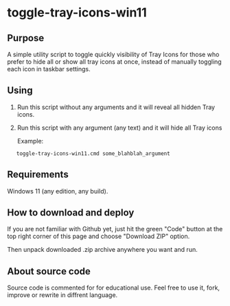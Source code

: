 # toggle-tray-icons-win11

## Purpose

A simple utility script to toggle quickly visibility of Tray Icons for those
who prefer to hide all or show all tray icons at once, instead of manually
toggling each icon in taskbar settings.

## Using

1) Run this script without any arguments and it will reveal all hidden Tray
   icons.

1) Run this script with any argument (any text) and it will hide all Tray icons
   
   Example:
```
   toggle-tray-icons-win11.cmd some_blahblah_argument
```

## Requirements

Windows 11 (any edition, any build).

## How to download and deploy

If you are not familiar with Github yet, just hit the green "Code" button at
the top right corner of this page and choose "Download ZIP" option.

Then unpack downloaded .zip archive anywhere you want and run. 

## About source code

Source code is commented for for educational use. Feel free to use it, fork,
improve or rewrite in diffrent language.
